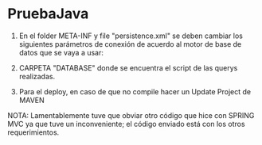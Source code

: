 # PruebaJava

1. En el folder META-INF y file "persistence.xml" se deben cambiar los siguientes parámetros de conexión de acuerdo al motor de base de datos que se vaya a usar:

<property name="javax.persistence.jdbc.user" value="root" />
<property name="javax.persistence.jdbc.password" value="def1992" />

2. CARPETA "DATABASE" donde se encuentra el script de las querys realizadas.

3. Para el deploy, en caso de que no compile hacer un Update Project de MAVEN

NOTA: Lamentablemente tuve que obviar otro código que hice con SPRING MVC ya que tuve un inconveniente; el código enviado está con los otros requerimientos.
